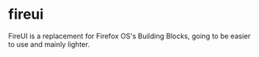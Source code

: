 fireui
======

FireUI is a replacement for Firefox OS's Building Blocks, going to be easier to use and mainly lighter.
